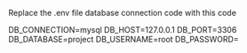 Replace the .env file database connection code with this code

DB_CONNECTION=mysql
DB_HOST=127.0.0.1
DB_PORT=3306
DB_DATABASE=project
DB_USERNAME=root
DB_PASSWORD=
